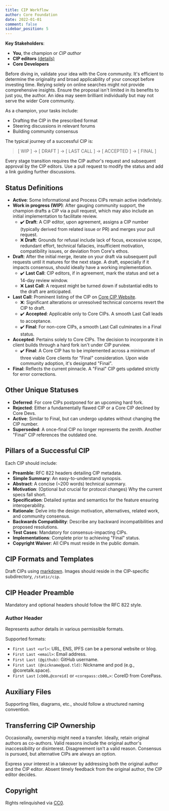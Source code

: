 ```yaml
---
title: CIP Workflow
author: Core Foundation
date: 2022-01-01
comment: false
sidebar_position: 5
---
```

**Key Stakeholders**:

- **You**, the champion or *CIP author*
- **CIP editors** [(details)](/docs/cip-editors)
- **Core Developers**

Before diving in, validate your idea with the Core community. It's efficient to determine the originality and broad applicability of your concept before investing time. Relying solely on online searches might not provide comprehensive insights. Ensure the proposal isn't limited in its benefits to just you, the author. An idea may seem brilliant individually but may not serve the wider Core community.

As a champion, your tasks include:

- Drafting the CIP in the prescribed format
- Steering discussions in relevant forums
- Building community consensus

The typical journey of a successful CIP is:
> [ WIP ] -> [ DRAFT ] -> [ LAST CALL ] -> [ ACCEPTED ] -> [ FINAL ]

Every stage transition requires the CIP author's request and subsequent approval by the CIP editors. Use a pull request to modify the status and add a link guiding further discussions.

## Status Definitions

- **Active**: Some Informational and Process CIPs remain active indefinitely.
- **Work in progress (WIP)**: After gauging community support, the champion drafts a CIP via a pull request, which may also include an initial implementation to facilitate review.
  - ✔️ **Draft**: A CIP editor, upon agreement, assigns a CIP number (typically derived from related issue or PR) and merges your pull request.
  - ❌ **Draft**: Grounds for refusal include lack of focus, excessive scope, redundant effort, technical fallacies, insufficient motivation, compatibility issues, or deviation from Core's ethos.
- **Draft**: After the initial merge, iterate on your draft via subsequent pull requests until it matures for the next stage. A draft, especially if it impacts consensus, should ideally have a working implementation.
  - ✔️ **Last Call**: CIP editors, if in agreement, mark the status and set a 14-day review window.
  - ❌ **Last Call**: A request might be turned down if substantial edits to the draft are anticipated.
- **Last Call**: Prominent listing of the CIP on [Core CIP Website](http://cip.coreblockchain.net).
  - ❌: Significant alterations or unresolved technical concerns revert the CIP to draft.
  - ✔️ **Accepted**: Applicable only to Core CIPs. A smooth Last Call leads to acceptance.
  - ✔️ **Final**: For non-core CIPs, a smooth Last Call culminates in a Final status.
- **Accepted**: Pertains solely to Core CIPs. The decision to incorporate it in client builds through a hard fork isn't under CIP purview.
  - ✔️ **Final**: A Core CIP has to be implemented across a minimum of three viable Core clients for "Final" consideration. Upon wide community adoption, it's designated "Final".
- **Final**: Reflects the current pinnacle. A "Final" CIP gets updated strictly for error corrections.

## Other Unique Statuses

- **Deferred**: For core CIPs postponed for an upcoming hard fork.
- **Rejected**: Either a fundamentally flawed CIP or a Core CIP declined by Core Devs.
- **Active**: Similar to Final, but can undergo updates without changing the CIP number.
- **Superseded**: A once-final CIP no longer represents the zenith. Another "Final" CIP references the outdated one.

## Pillars of a Successful CIP

Each CIP should include:

- **Preamble**: RFC 822 headers detailing CIP metadata.
- **Simple Summary**: An easy-to-understand synopsis.
- **Abstract**: A concise (~200 words) technical summary.
- **Motivation**: (Optional but crucial for protocol changes) Why the current specs fall short.
- **Specification**: Detailed syntax and semantics for the feature ensuring interoperability.
- **Rationale**: Delve into the design motivation, alternatives, related work, and community consensus.
- **Backwards Compatibility**: Describe any backward incompatibilities and proposed resolutions.
- **Test Cases**: Mandatory for consensus-impacting CIPs.
- **Implementations**: Complete prior to achieving "Final" status.
- **Copyright Waiver**: All CIPs must reside in the public domain.

## CIP Formats and Templates

Draft CIPs using [markdown](https://guides.github.com/features/mastering-markdown/). Images should reside in the CIP-specific subdirectory, `/static/cip`.

## CIP Header Preamble

Mandatory and optional headers should follow the RFC 822 style.

### Author Header

Represents author details in various permissible formats.

Supported formats:

- `First Last <url>`: URL, ENS, IPFS can be a personal website or blog.
- `First Last <email>`: Email address.
- `First Last (@github)`: GitHub username.
- `First Last (@nickname@pod.tld)`: Nickname and pod (e.g., @coretalk.space).
- `First Last` `[cb00…@coreid]` or `<corepass:cb00…>`: CoreID from CorePass.

## Auxiliary Files

Supporting files, diagrams, etc., should follow a structured naming convention.

## Transferring CIP Ownership

Occasionally, ownership might need a transfer. Ideally, retain original authors as co-authors. Valid reasons include the original author's inaccessibility or disinterest. Disagreement isn't a valid reason. Consensus is pursued, but alternative CIPs are always an option.

Express your interest in a takeover by addressing both the original author and the CIP editor. Absent timely feedback from the original author, the CIP editor decides.

## Copyright

Rights relinquished via [CC0](https://creativecommons.org/publicdomain/zero/1.0/).
